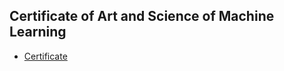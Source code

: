 ## Certificate of Art and Science of Machine Learning
* [Certificate](https://www.coursera.org/account/accomplishments/verify/QPCBA97PKY36)

